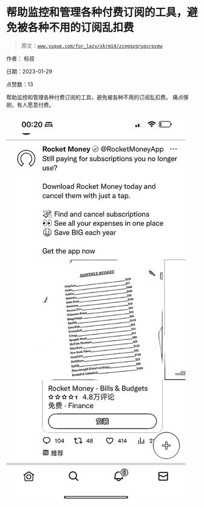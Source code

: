 # 帮助监控和管理各种付费订阅的工具，避免被各种不用的订阅乱扣费

> 原文：[`www.yuque.com/for_lazy/xkrm14/zceggzgrugsrpvmw`](https://www.yuque.com/for_lazy/xkrm14/zceggzgrugsrpvmw)

作者： 标叔 

日期：2023-01-29 

点赞数：13 

帮助监控和管理各种付费订阅的工具，避免被各种不用的订阅乱扣费。 痛点够刚，有人愿意付费。 

![](img/134b8c931a3062fbbbb4e18f7a9c70cd.png) 

